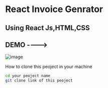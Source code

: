 
React Invoice Genrator
====================

Using React Js,HTML,CSS
---------------------

DEMO ---->
---------------------

![image]()



How to clone this peoject in your machine 

 ```sh
 cd your peoject name
git clone link of this peoject
```
